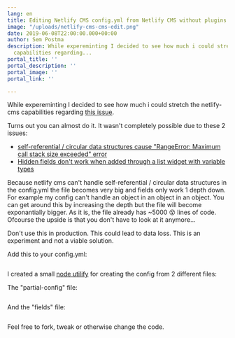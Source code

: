 ```yaml
---
lang: en
title: Editing Netlify CMS config.yml from Netlify CMS without plugins
image: "/uploads/netlify-cms-cms-edit.png"
date: 2019-06-08T22:00:00.000+00:00
author: Sem Postma
description: While expereminting I decided to see how much i could stretch the netlify-cms
  capabilities regarding...
portal_title: ''
portal_description: ''
portal_image: ''
portal_link: ''

---
```

While expereminting I decided to see how much i could stretch the netlify-cms capabilities regarding [this issue](https://github.com/netlify/netlify-cms/issues/341).

Turns out you can almost do it. It wasn't completely possible due to these 2 issues:

* [self-referential / circular data structures cause "RangeError: Maximum call stack size exceeded" error](https://github.com/netlify/netlify-cms/issues/2360)
* [Hidden fields don't work when added through a list widget with variable types](https://github.com/netlify/netlify-cms/issues/2363)

Because netlify cms can't handle self-referential / circular data structures in the config.yml the file becomes very big and fields only work 1 depth down. For example my config can't handle an object in an object in an object. You can get around this by increasing the depth but the file will become exponantially bigger. As it is, the file already has \~5000 😵 lines of code. Ofcourse the upside is that you don't have to look at it anymore...

Don't use this in production. This could lead to data loss. This is an experiment and not a viable solution.

Add this to your config.yml:

<div style="max-height: 1000px; overflow: auto"> <script src="https://gist-it.appspot.com/https://github.com/LesterGallagher/netlify-cms-config-generator/blob/master/config.yml"></script> </div>

I created a small [node utilify](https://github.com/LesterGallagher/netlify-cms-config-generator) for creating the config from 2 different files:

The "partial-config" file:

<div style="max-height: 1000px; overflow: auto"> <script src="https://gist-it.appspot.com/http://github.com/LesterGallagher/netlify-cms-config-generator/blob/master/partial-config.yml"></script> </div>

And the "fields" file:

<div style="max-height: 1000px; overflow: auto"> <script src="https://gist-it.appspot.com/https://github.com/LesterGallagher/netlify-cms-config-generator/blob/master/fields.yml"></script> </div>

Feel free to fork, tweak or otherwise change the code.